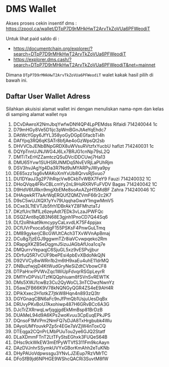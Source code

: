 # DMS Wallet

Akses proses cekin insentif dms : https://zpool.ca/wallet/DTpP7D9rMHkHwT2ArvTkZoVUa6PFWeodiT

Untuk lihat paid saldo di : 
- https://documentchain.org/explorer/?search=DTpP7D9rMHkHwT2ArvTkZoVUa6PFWeodiT
- https://explorer.dms.cash/?search=DTpP7D9rMHkHwT2ArvTkZoVUa6PFWeodiT&net=mainnet

Dimana `DTpP7D9rMHkHwT2ArvTkZoVUa6PFWeodiT` walet kakak hasil pilih di bawah ini.


## Daftar User Wallet Adress

Silahkan akuisisi alamat wallet ini dengan menuliskan nama-npm dan kelas di samping alamat wallet nya

1. DCvDAwroX2NmJbqYwfwDNf4QP4LpPEMdss Rifaidi 714240044 1c
2. D79mHGy8Ve5D1ijc3pWmBGnJtAeYqEhdc7
3. DAtWcYGpy6JfYL358yoGyDGpEGfacbTi4h
4. DAfYpq3RQ6qKSATr8bfjAe4oGzWpsQt2sb
5. DHVVCbJENbBNpGRDX8uWVsuRVtzfxYucbU hafizt 714240031 1c
7. DQYpTnnUJNJWG4J6Lx7BRJG1cnNp79sL2Q
9. DMTiTxErHZZamtczQSuDVciDDCUwj7Ha13
10. DMU65Yvw1SUHSRUNMDqSNvEVRjLaPUhRjm
11. DSV3hvJAgYg4Da3R7Nd9uMYARPyJWya9py
12. DE65xzz1sg6vMAKoXmYxUb8QrvsRj5vuo7
13. DU1DYauJ3g2P7ihRqcVw8CkbTvWBX7FeY9  Fauzi 714240032 1C
14. DHoQVqq4FRvCBLcmYy2nL9HsRXRVFuFVDV  Bagas 714240042 1C
15. D9HdV6fJRkn9mgXbEMe8soAxAZpH15MdBF  Zahra 714240046 1C
16. DHAqwkRT7aArWqERQUfZQMZVmF66r2c2K7
17. D9sC5wUJXQX1yYv79UqqhaGwaY1mgwMmV5
18. DCxe3LTtEVTJb5frh1DBrAkYZ8FMhztaTJ
19. DKzfUrc1M1Lz6zeyAdt7EDk3vLzaJPWFQc
20. DSQZAnt8qQB3N68E3gjnh1PnoCD7Q44Sq6
21. DLf2oRhkat9kmcypyCaLxvdLK75F4ppjax
22. DCfUVrPxoca5djgF155PSKsF4PnwGuLTmq
23. DM89gykerjCBcGWUtCAch3TXvWVnApBmaj
24. DCu8g7jzEGJ9ggwmTZr8iaVCvwpqeko2Rm
25. DRapgXKZB5eDqgmJ5izuJAGbAfUoa1cq7e
26. DMQurrvYepaqjC6SjuGL5xz9vESPvjjbur
27. DDrfuQ5R7vCUF9bePEsi4pbEvXBdoNkQjN
28. D92VVCy8wWRn1b2m6tH9xaEu4uhE11drMQ
29. DNBuzfwjqD4KtWudGryNeSiZdtCVbowCF8
30. DTPaHrxrPVWvZqc1WiUpFdvqrRSGpLeyrR
31. DM1YvDPVsUTzfKQQphiuam8fSVnSvREWTK
32. DMs5XWJ1cwBz3Cu2QyWoCL3nTCDwzNwnYz
33. D5awZFB66K9V78kNQNGyQGR4ZS4eE9AH4R
34. DPikXxec2H1otkZ7jtkW8Hqn4n893zQ3tr
35. DGYGnaqCBN6aFc9nJfPmQb1UsjuUesDqBx
36. DRUvyPKvBoU7Axohiwp487H6GRvBCc6A3G
37. DJcTrZXRrwqLwfjqgjgdEkMmBsp81BrDzB
38. DUAMeL94d9A6KPs2woKvuu3CpEuqEPkJPS
39. DQnsoF1MVPm2NmFQ7sDJA8TxHrgbubk4Wu
40. DAyoiUMYouvkPZp5r4EGe7aVZjW4nToxCQ
41. DTEqga2CQnPrLMbPUuTou2ye6GJQ2Statf
42. DLaXDmmFTnT2LtTFyStsEGhxk3FUQeS64B
43. DHsc9ckWkEW3mEfPyWTVfS311Fm9kcAayn
44. DAzDVJnhrSSymkUVYxGBorKmAhh2eTuKNb
45. DHyPAUoVdpwssgu3YNvLJZiEup7RzVMrTC
46. DFoSfB9jd6NPHGE9WShcQACRi3SuvtM8fW





